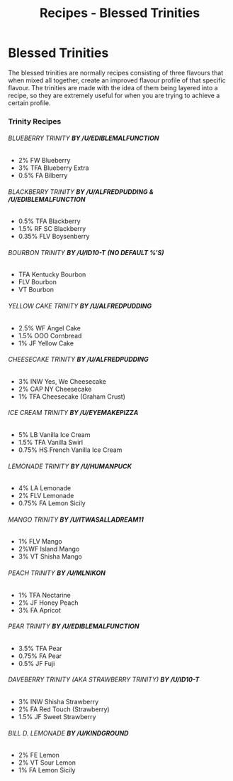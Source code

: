 ﻿---
path: '/recipes/blessed-trinities'
slug: 'blessed-trinities'
title: 'Recipes - Blessed Trinities'
---

# Blessed Trinities

The blessed trinities are normally recipes consisting of three flavours that when mixed all together, create an improved flavour profile of that specific flavour. The trinities are made with the idea of them being layered into a recipe, so they are extremely useful for when you are trying to achieve a certain profile.

### Trinity Recipes

###### BLUEBERRY TRINITY **BY /U/EDIBLEMALFUNCTION**

-   2% FW Blueberry
-   3% TFA Blueberry Extra
-   0.5% FA Bilberry

###### BLACKBERRY TRINITY  **BY /U/ALFREDPUDDING & /U/EDIBLEMALFUNCTION**

-   0.5% TFA Blackberry
-   1.5% RF SC Blackberry
-   0.35% FLV Boysenberry

###### BOURBON TRINITY  **BY /U/ID10-T**  **(NO DEFAULT %’S)**

-   TFA Kentucky Bourbon
-   FLV Bourbon
-   VT Bourbon

###### YELLOW CAKE TRINITY  **BY /U/ALFREDPUDDING**

-   2.5% WF Angel Cake
-   1.5% OOO Cornbread
-   1% JF Yellow Cake

###### CHEESECAKE TRINITY  **BY /U/ALFREDPUDDING**

-   3% INW Yes, We Cheesecake
-   2% CAP NY Cheesecake
-   1% TFA Cheesecake (Graham Crust)

###### ICE CREAM TRINITY  **BY /U/EYEMAKEPIZZA**

-   5% LB Vanilla Ice Cream
-   1.5% TFA Vanilla Swirl
-   0.75% HS French Vanilla Ice Cream

###### LEMONADE TRINITY  **BY /U/HUMANPUCK**

-   4% LA Lemonade
-   2% FLV Lemonade
-   0.75% FA Lemon Sicily

###### MANGO TRINITY  **BY /U/ITWASALLADREAM11**

-   1% FLV Mango
-   2%WF Island Mango
-   3% VT Shisha Mango

###### PEACH TRINITY  **BY /U/MLNIKON**

-   1% TFA Nectarine
-   2% JF Honey Peach
-   3% FA Apricot

###### PEAR TRINITY  **BY /U/EDIBLEMALFUNCTION**

-   3.5% TFA Pear
-   0.75% FA Pear
-   0.5% JF Fuji

###### DAVEBERRY TRINITY (AKA STRAWBERRY TRINITY)  **BY /U/ID10-T**

-   3% INW Shisha Strawberry
-   2% FA Red Touch (Strawberry)
-   1.5% JF Sweet Strawberry

###### BILL D. LEMONADE  **BY /U/KINDGROUND**

-   2% FE Lemon
-   2% VT Sour Lemon
-   1% FA Lemon Sicily
